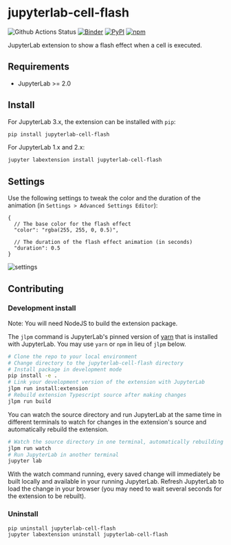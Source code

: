 # jupyterlab-cell-flash

![Github Actions Status](https://github.com/jupyterlab-contrib/jupyterlab-cell-flash/workflows/Build/badge.svg)
[![Binder](https://mybinder.org/badge_logo.svg)](https://mybinder.org/v2/gh/jupyterlab-contrib/jupyterlab-cell-flash/main?urlpath=/lab/tree/demo.ipynb)
[![PyPI](https://img.shields.io/pypi/v/jupyterlab-cell-flash.svg)](https://pypi.org/project/jupyterlab-cell-flash)
[![npm](https://img.shields.io/npm/v/jupyterlab-cell-flash.svg)](https://www.npmjs.com/package/jupyterlab-cell-flash)

JupyterLab extension to show a flash effect when a cell is executed.


## Requirements

* JupyterLab >= 2.0

## Install

For JupyterLab 3.x, the extension can be installed with `pip`:

```bash
pip install jupyterlab-cell-flash
```

For JupyterLab 1.x and 2.x:

```bash
jupyter labextension install jupyterlab-cell-flash
```


## Settings

Use the following settings to tweak the color and the duration of the animation (in `Settings > Advanced Settings Editor`):

```json5
{
  // The base color for the flash effect
  "color": "rgba(255, 255, 0, 0.5)",

  // The duration of the flash effect animation (in seconds)
  "duration": 0.5
}
```

![settings](https://user-images.githubusercontent.com/591645/82119497-633ffc80-977f-11ea-912f-b0ec57e5f169.gif)

## Contributing

### Development install

Note: You will need NodeJS to build the extension package.

The `jlpm` command is JupyterLab's pinned version of
[yarn](https://yarnpkg.com/) that is installed with JupyterLab. You may use
`yarn` or `npm` in lieu of `jlpm` below.

```bash
# Clone the repo to your local environment
# Change directory to the jupyterlab-cell-flash directory
# Install package in development mode
pip install -e .
# Link your development version of the extension with JupyterLab
jlpm run install:extension
# Rebuild extension Typescript source after making changes
jlpm run build
```

You can watch the source directory and run JupyterLab at the same time in different terminals to watch for changes in the extension's source and automatically rebuild the extension.

```bash
# Watch the source directory in one terminal, automatically rebuilding when needed
jlpm run watch
# Run JupyterLab in another terminal
jupyter lab
```

With the watch command running, every saved change will immediately be built locally and available in your running JupyterLab. Refresh JupyterLab to load the change in your browser (you may need to wait several seconds for the extension to be rebuilt).

### Uninstall

```bash
pip uninstall jupyterlab-cell-flash
jupyter labextension uninstall jupyterlab-cell-flash
```
